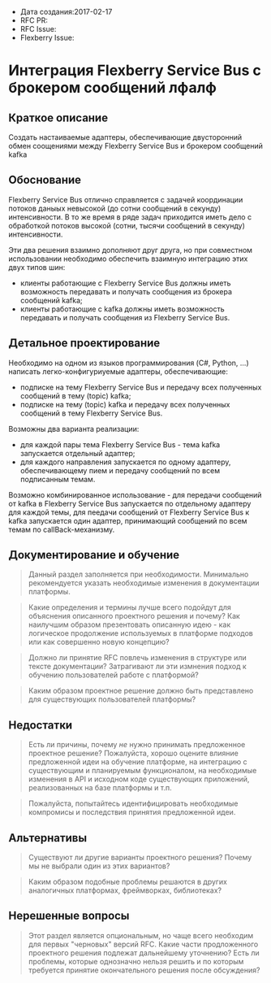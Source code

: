 - Дата создания:2017-02-17
- RFC PR: 
- RFC Issue: 
- Flexberry Issue: 

# Интеграция Flexberry Service Bus с брокером сообщений лфалф

## Краткое описание

Создать настаиваемые адаптеры, обеспечивающие двусторонний обмен соощениями между Flexberry Service Bus и брокером сообщений kafka

## Обоснование

Flexberry Service Bus отлично справляется с задачей координации потоков даныых невысокой (до сотни сообщений в секунду) интенсивности.
В то же время в ряде задач приходится иметь дело с обработкой потоков высокой (сотни, тысячи  сообщений в секунду) интенсивности.

Эти два решения взаимно дополняют друг друга, но при совместном использовании необходимо обеспечить взаимную интеграцию этих двух типов шин:
* клиенты работающие с  Flexberry Service Bus должны иметь возможность передавать и получать сообщения из брокера сообщений kafka;
* клиенты работающие с kafka должны иметь возможность передавать и получать сообщения из  Flexberry Service Bus.


## Детальное проектирование


Необходимо на одном из языков программирования (C#, Python, ...) написать легко-конфигуриуемые адаптеры, обеспечивающие:
* подписке на тему  Flexberry Service Bus и передачу всех полученных сообщений в тему (topic) kafka;
* подписке на тему (topic) kafka и передачу всех полученных сообщений в тему Flexberry Service Bus.

Возможны два варианта реализации:
* для каждой пары тема Flexberry Service Bus - тема kafka запускается отдельный адаптер;
* для каждого направления запускается по одному адаптеру, обеспечивающему пием и передачу сообщений по всем подписанным темам.

Возможно комбинированное использование - для передачи сообщений от kafka в Flexberry Service Bus запускается по отдельному адаптеру для каждой темы,
для пеедачи сообщений от Flexberry Service Bus к kafka запускается один адаптер, принимающий сообщений по всем темам по callBack-механизму.


## Документирование и обучение

> Данный раздел заполняется при необходимости. Минимально рекомендуется указать
необходимые изменения в документации платформы.

> Какие определения и термины лучше всего подойдут для объяснения описанного
проектного решения и почему? Как наилучшим образом презентовать описанную
идею - как логическое продолжение используемых в платформе подходов или как
совершенно новую концепцию?

> Должно ли принятие RFC повлечь изменения в структуре или тексте документации?
Затрагивают ли эти измнения подход к обучению пользователей работе с платформой?

> Каким образом проектное решение должно быть представлено для существующих
пользователей платформы?

## Недостатки

> Есть ли причины, почему *не* нужно принимать предложенное проектное решение?
Пожалуйста, хорошо оцените влияние предложенной идеи на обучение платформе, на
интеграцию с существующим и планируемым функционалом, на необходимые изменения
в API и исходном коде существующих приложений, реализованных на базе платформы
и т.п.

> Пожалуйста, попытайтесь идентифицировать необходимые компромисы и последствия 
принятия предложенной идеи.

## Альтернативы

> Существуют ли другие варианты проектного решения? Почему мы не выбрали один из
этих вариантов?

> Каким образом подобные проблемы решаются в других аналогичных платформах,
фреймворках, библиотеках?

## Нерешенные вопросы

> Этот раздел является опциональным, но чаще всего необходим для первых "черновых"
версий RFC. Какие части продложенного проектного решения подлежат дальнейшему
уточнению? Есть ли проблемы, которые однозначно нельзя решить и по которым
требуется принятие окончательного решения после обсуждения?
